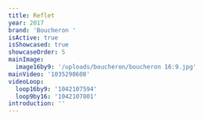 ```yaml
---
title: Reflet
year: 2017
brand: 'Boucheron '
isActive: true
isShowcased: true
showcaseOrder: 5
mainImage:
  image16by9: '/uploads/boucheron/boucheron 16:9.jpg'
mainVideo: '1035298608'
videoLoop:
  loop16by9: '1042107594'
  loop9by16: '1042107801'
introduction: ''
---
```


